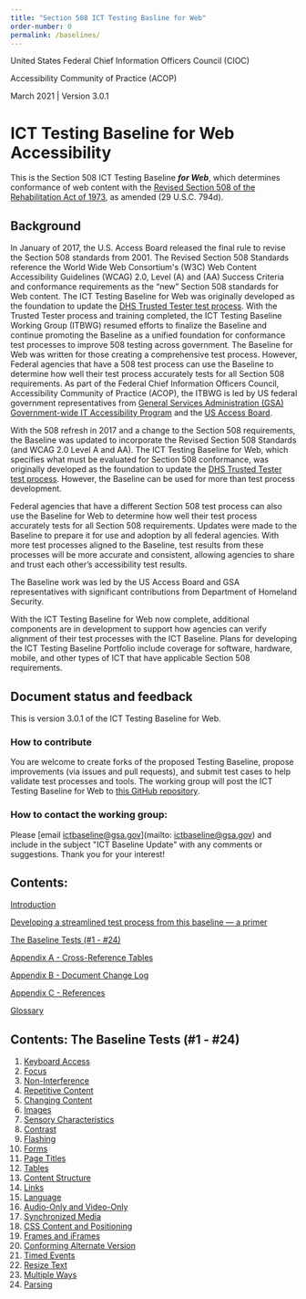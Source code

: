 ```yaml
---
title: "Section 508 ICT Testing Basline for Web"
order-number: 0
permalink: /baselines/
---
```


United States Federal Chief Information Officers Council (CIOC)

Accessibility Community of Practice (ACOP)

March 2021 | Version 3.0.1

ICT Testing Baseline for Web Accessibility
==============================================

This is the Section 508 ICT Testing Baseline ***for Web***, which determines conformance of web content with the [Revised Section 508 of the Rehabilitation Act of 1973](https://www.access-board.gov/guidelines-and-standards/communications-and-it/about-the-ict-refresh/final-rule/text-of-the-standards-and-guidelines), as amended (29 U.S.C. 794d).

## Background
In January of 2017, the U.S. Access Board released the final rule to revise the Section 508 standards from 2001.  The Revised Section 508 Standards reference the World Wide Web Consortium's (W3C) Web Content Accessibility Guidelines (WCAG) 2.0, Level (A) and (AA) Success Criteria and conformance requirements as the “new” Section 508 standards for Web content.  The ICT Testing Baseline for Web was originally developed as the foundation to update the [DHS Trusted Tester test process](https://section508.gov/test/trusted-tester). With the Trusted Tester process and training completed, the ICT Testing Baseline Working Group (ITBWG) resumed efforts to finalize the Baseline and continue promoting the Baseline as a unified foundation for conformance test processes to improve 508 testing across government. The Baseline for Web was written for those creating a comprehensive test process. However, Federal agencies that have a 508 test process can use the Baseline to determine how well their test process accurately tests for all Section 508 requirements. As part of the Federal Chief Information Officers Council, Accessibility Community of Practice (ACOP), the ITBWG is led by US federal government representatives from [General Services Administration (GSA) Government-wide IT Accessibility Program](https://www.section508.gov/) and the [US Access Board](https://www.access-board.gov/).

With the 508 refresh in 2017 and a change to the Section 508 requirements, the Baseline was updated to incorporate the Revised Section 508 Standards (and WCAG 2.0 Level A and AA). The ICT Testing Baseline for Web, which specifies what must be evaluated for Section 508 conformance, was originally developed as the foundation to update the [DHS Trusted Tester test process](https://section508.gov/test/trusted-tester). However, the Baseline can be used for more than test process development.

Federal agencies that have a different Section 508 test process can also use the Baseline for Web to determine how well their test process accurately tests for all Section 508 requirements. Updates were made to the Baseline to prepare it for use and adoption by all federal agencies. With more test processes aligned to the Baseline, test results from these processes will be more accurate and consistent, allowing agencies to share and trust each other’s accessibility test results.

The Baseline work was led by the US Access Board and GSA representatives with significant contributions from Department of Homeland Security.

With the ICT Testing Baseline for Web now complete, additional components are in development to support how agencies can verify alignment of their test processes with the ICT Baseline. Plans for developing the ICT Testing Baseline Portfolio include coverage for software, hardware, mobile, and other types of ICT that have applicable Section 508 requirements.


## Document status and feedback
This is version 3.0.1 of the ICT Testing Baseline for Web.

### How to contribute
You are welcome to create forks of the proposed Testing Baseline, propose improvements (via issues and pull requests), and submit test cases to help validate test processes and tools. The working group will post the ICT Testing Baseline for Web to [this GitHub repository](https://github.com/Section508Coordinators/ICTTestingBaseline/).  

### How to contact the working group:
Please [email ictbaseline@gsa.gov](mailto: ictbaseline@gsa.gov) and include in the subject "ICT Baseline Update" with any comments or suggestions. Thank you for your interest!

## Contents:
[Introduction](introduction.md)

[Developing a streamlined test process from this baseline — a primer](introduction.md#developing-a-streamlined-test-process-from-this-baseline--a-primer)

[The Baseline Tests (\#1 - \#24)](#contents-the-baseline-tests-1---24)

[Appendix A - Cross-Reference Tables](AppendixA.md)

[Appendix B - Document Change Log](ChangeLog3.md)

[Appendix C - References](references.md)

[Glossary](glossary.md)

## Contents: The Baseline Tests (\#1 - \#24)
1. [Keyboard Access](01Keyboard.md)
2. [Focus](02FocusVisible.md)
3. [Non-Interference](03Noninterference.md)
4. [Repetitive Content](04RepetitiveContent.md)
5. [Changing Content](05Changing.md)
6. [Images](06Images.md)
7. [Sensory Characteristics](07Sensory.md)
8. [Contrast](08Contrast.md)
9. [Flashing](09Flashing.md)
10. [Forms](10Forms.md)
11. [Page Titles](11PageTitles.md)
12. [Tables](12DataTables.md)
13. [Content Structure](13Structure.md)
14. [Links](14Links.md)
15. [Language](15Language.md)
16. [Audio-Only and Video-Only](16AudioVideo.md)
17. [Synchronized Media](17SyncMedia.md)
18. [CSS Content and Positioning](18Stylesheet.md)
19. [Frames and iFrames](19Frames.md)
20. [Conforming Alternate Version](20AlternateVersions.md)
21. [Timed Events](21TimedEvents.md)
22. [Resize Text](22Resize.md)
23. [Multiple Ways](23MultipleWays.md)
24. [Parsing](24Parsing.md)
